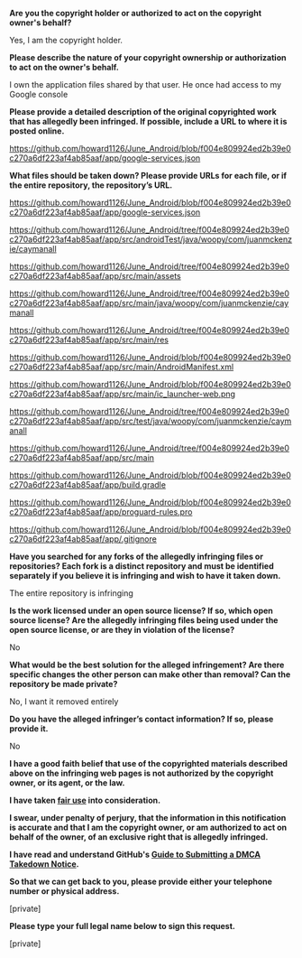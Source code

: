 **Are you the copyright holder or authorized to act on the copyright owner's behalf?**

Yes, I am the copyright holder.

**Please describe the nature of your copyright ownership or authorization to act on the owner's behalf.**

I own the application files shared by that user. He once had access to my Google console

**Please provide a detailed description of the original copyrighted work that has allegedly been infringed. If possible, include a URL to where it is posted online.**

https://github.com/howard1126/June_Android/blob/f004e809924ed2b39e0c270a6df223af4ab85aaf/app/google-services.json

**What files should be taken down? Please provide URLs for each file, or if the entire repository, the repository’s URL.**

https://github.com/howard1126/June_Android/blob/f004e809924ed2b39e0c270a6df223af4ab85aaf/app/google-services.json

https://github.com/howard1126/June_Android/tree/f004e809924ed2b39e0c270a6df223af4ab85aaf/app/src/androidTest/java/woopy/com/juanmckenzie/caymanall

https://github.com/howard1126/June_Android/tree/f004e809924ed2b39e0c270a6df223af4ab85aaf/app/src/main/assets

https://github.com/howard1126/June_Android/tree/f004e809924ed2b39e0c270a6df223af4ab85aaf/app/src/main/java/woopy/com/juanmckenzie/caymanall

https://github.com/howard1126/June_Android/tree/f004e809924ed2b39e0c270a6df223af4ab85aaf/app/src/main/res

https://github.com/howard1126/June_Android/blob/f004e809924ed2b39e0c270a6df223af4ab85aaf/app/src/main/AndroidManifest.xml

https://github.com/howard1126/June_Android/blob/f004e809924ed2b39e0c270a6df223af4ab85aaf/app/src/main/ic_launcher-web.png

https://github.com/howard1126/June_Android/tree/f004e809924ed2b39e0c270a6df223af4ab85aaf/app/src/test/java/woopy/com/juanmckenzie/caymanall

https://github.com/howard1126/June_Android/tree/f004e809924ed2b39e0c270a6df223af4ab85aaf/app/src/main

https://github.com/howard1126/June_Android/blob/f004e809924ed2b39e0c270a6df223af4ab85aaf/app/build.gradle

https://github.com/howard1126/June_Android/blob/f004e809924ed2b39e0c270a6df223af4ab85aaf/app/proguard-rules.pro

https://github.com/howard1126/June_Android/blob/f004e809924ed2b39e0c270a6df223af4ab85aaf/app/.gitignore

**Have you searched for any forks of the allegedly infringing files or repositories? Each fork is a distinct repository and must be identified separately if you believe it is infringing and wish to have it taken down.**

The entire repository is infringing

**Is the work licensed under an open source license? If so, which open source license? Are the allegedly infringing files being used under the open source license, or are they in violation of the license?**

No

**What would be the best solution for the alleged infringement? Are there specific changes the other person can make other than removal? Can the repository be made private?**

No, I want it removed entirely

**Do you have the alleged infringer’s contact information? If so, please provide it.**

No

**I have a good faith belief that use of the copyrighted materials described above on the infringing web pages is not authorized by the copyright owner, or its agent, or the law.**

**I have taken <a href="https://www.lumendatabase.org/topics/22">fair use</a> into consideration.**

**I swear, under penalty of perjury, that the information in this notification is accurate and that I am the copyright owner, or am authorized to act on behalf of the owner, of an exclusive right that is allegedly infringed.**

**I have read and understand GitHub's <a href="https://help.github.com/articles/guide-to-submitting-a-dmca-takedown-notice/">Guide to Submitting a DMCA Takedown Notice</a>.**

**So that we can get back to you, please provide either your telephone number or physical address.**

[private]

**Please type your full legal name below to sign this request.**

[private]
